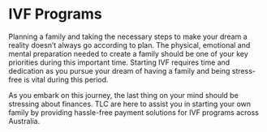 # IVF Programs

Planning a family and taking the necessary steps to make your dream a reality doesn’t always go according to plan. The physical, emotional and mental preparation needed to create a family should be one of your key priorities during this important time. Starting IVF requires time and dedication as you pursue your dream of having a family and being stress-free is vital during this period.

As you embark on this journey, the last thing on your mind should be stressing about finances. TLC are here to assist you in starting your own family by providing hassle-free payment solutions for IVF programs across Australia.
